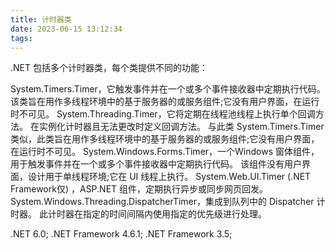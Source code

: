 ```yaml
---
title: 计时器类
date: 2023-06-15 13:12:34
tags:
---
```



.NET 包括多个计时器类，每个类提供不同的功能：

<!-- more -->

System.Timers.Timer，它触发事件并在一个或多个事件接收器中定期执行代码。 该类旨在用作多线程环境中的基于服务器的或服务组件;它没有用户界面，在运行时不可见。
System.Threading.Timer，它将定期在线程池线程上执行单个回调方法。 在实例化计时器且无法更改时定义回调方法。 与此类 System.Timers.Timer 类似，此类旨在用作多线程环境中的基于服务器的或服务组件;它没有用户界面，在运行时不可见。
System.Windows.Forms.Timer，一个Windows 窗体组件，用于触发事件并在一个或多个事件接收器中定期执行代码。 该组件没有用户界面，设计用于单线程环境;它在 UI 线程上执行。
System.Web.UI.Timer (.NET Framework仅) ，ASP.NET 组件，定期执行异步或同步网页回发。
System.Windows.Threading.DispatcherTimer，集成到队列中的 Dispatcher 计时器。 此计时器在指定的时间间隔内使用指定的优先级进行处理。

.NET 6.0;
.NET Framework 4.6.1;
.NET Framework 3.5;
